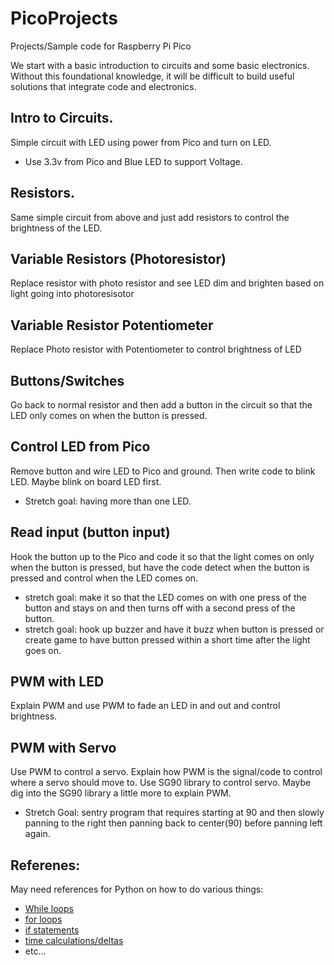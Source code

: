 # PicoProjects

Projects/Sample code for Raspberry Pi Pico

We start with a basic introduction to circuits and some basic electronics.  Without this foundational knowledge, it will be difficult to build useful solutions that integrate code and electronics.

## Intro to Circuits.

Simple circuit with LED using power from Pico and turn on LED. 
- Use 3.3v from Pico and Blue LED to support Voltage.

## Resistors.

Same simple circuit from above and just add resistors to control the brightness of the LED.

## Variable Resistors (Photoresistor)

Replace resistor with photo resistor and see LED dim and brighten based on light going into photoresisotor

## Variable Resistor Potentiometer

Replace Photo resistor with Potentiometer to control brightness of LED

## Buttons/Switches

Go back to normal resistor and then add a button in the circuit so that the LED only comes on when the button is pressed.

## Control LED from Pico

Remove button and wire LED to Pico and ground.  Then write code to blink LED. Maybe blink on board LED first.
- Stretch goal: having more than one LED.

## Read input (button input)

Hook the button up to the Pico and code it so that the light comes on only when the button is pressed, but have the code detect when the button is pressed and control when the LED comes on.
- stretch goal: make it so that the LED comes on with one press of the button and stays on and then turns off with a second press of the button.
- stretch goal: hook up buzzer and have it buzz when button is pressed or create game to have button pressed within a short time after the light goes on.


## PWM with LED

Explain PWM and use PWM to fade an LED in and out and control brightness.

## PWM with Servo

Use PWM to control a servo.  Explain how PWM is the signal/code to control where a servo should move to.  Use SG90 library to control servo.  Maybe dig into the SG90 library a little more to explain PWM.
- Stretch Goal: sentry program that requires starting at 90 and then slowly panning to the right then panning back to center(90) before panning left again.



## Referenes:
  May need references for Python on how to do various things:
  - [While loops](https://www.geeksforgeeks.org/python-while-loop/)
  - [for loops](https://www.geeksforgeeks.org/python-for-loops/)
  - [if statements](https://www.geeksforgeeks.org/python3-if-if-else-nested-if-if-elif-statements/)
  - [time calculations/deltas](https://docs.micropython.org/en/latest/library/time.html#time.ticks_diff)
  - etc...

## 
